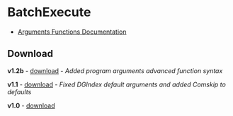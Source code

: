 BatchExecute
============
* [Arguments Functions Documentation](https://github.com/flaze/BatchExecute/wiki/Arguments-Functions)

Download
------------
**v1.2b** - [download](https://mega.co.nz/#!ywwEyQIb!OGBX1XIoeNdqsDutWdq4ADxXgO9q6klgGBVOclpo_L0) - *Added program arguments advanced function syntax*

**v1.1** - [download](https://mega.co.nz/#!zph3yJRK!XnyftzXz14v5JaXERl3rzVI5Dktl5UoVwUH69RHL4-M) - *Fixed DGIndex default arguments and added Comskip to defaults*

**v1.0** - [download](https://mega.co.nz/#!3tx1jBpB!EKWTP3CMBrvvsUaV2sq3WjT0QoMmjQ0d0a1aQ8nz24Y)
